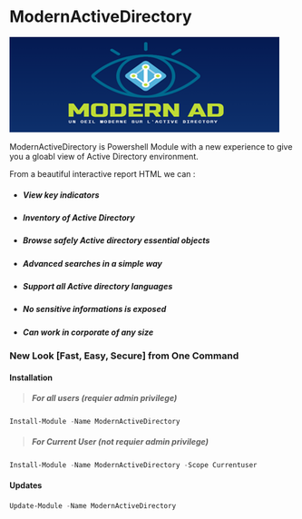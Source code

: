 # ModernActiveDirectory
![Logo](Pictures/Logo.png "Logo")

ModernActiveDirectory is Powershell Module with a new experience to give you a gloabl view of Active Directory environment.

From a beautiful interactive report HTML we can :
* ##### View key indicators
* ##### Inventory of Active Directory
* ##### Browse safely Active directory essential objects 
* ##### Advanced searches in a simple way
* ##### Support all Active directory languages
* ##### No sensitive informations is exposed 
* ##### Can work in corporate of any size 
### New Look [Fast, Easy, Secure] from One Command



#### Installation 
> #####  For all users (requier admin privilege)
```Powershell
Install-Module -Name ModernActiveDirectory
```
> ##### For Current User (not requier admin privilege)
```Powershell
Install-Module -Name ModernActiveDirectory -Scope Currentuser
```
#### Updates
```Powershell
Update-Module -Name ModernActiveDirectory
```
